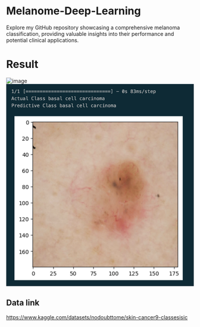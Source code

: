 # Melanome-Deep-Learning
Explore my GitHub repository showcasing a comprehensive melanoma classification, providing valuable insights into their performance and potential clinical applications.

# Result
![image](https://github.com/Mcctn/Melanome-Deep-Learning/assets/73130185/57f1f930-2bf6-44e5-8a10-f8ffeb86840e)
![alt text](image.png)

## Data link
https://www.kaggle.com/datasets/nodoubttome/skin-cancer9-classesisic



